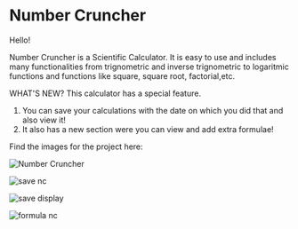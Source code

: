 # Number Cruncher
Hello!

Number Cruncher is a Scientific Calculator. It is easy to use and includes many functionalities from trignometric and inverse trignometric to logaritmic functions and functions like square, square root, factorial,etc.

WHAT'S NEW?
This calculator has a special feature.
1. You can save your calculations with the date on which you did that and also view it!
2. It also has a new section were you can view and add extra formulae!

Find the images for the project here:

![Number Cruncher](https://user-images.githubusercontent.com/68902873/91717083-801b0700-eb99-11ea-8ea6-5dafbf2a2470.png)


![save nc](https://user-images.githubusercontent.com/68902873/91717258-d5571880-eb99-11ea-9cae-727ca9d44b8f.png)


![save display](https://user-images.githubusercontent.com/68902873/91718180-92964000-eb9b-11ea-8b9c-dad18eeb45f8.png)


![formula nc](https://user-images.githubusercontent.com/68902873/91717088-81e4ca80-eb99-11ea-867e-9fba86240379.png)
